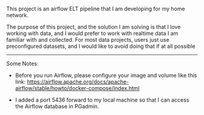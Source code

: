 This project is an airflow ELT pipeline that I am developing for my home network.

The purpose of this project, and the solution I am solving is that I love working with data, and I would prefer to work with realtime data I am familiar with and collected.
  For most data projects, users just use preconfigured datasets, and I would like to avoid doing that if at all possible 


--- 
Some Notes:

- Before you run Airflow, please configure your image and volume like this link:
   https://airflow.apache.org/docs/apache-airflow/stable/howto/docker-compose/index.html

- I added a port 5436 forward to my local machine so that I can access the Airflow database in PGadmin.